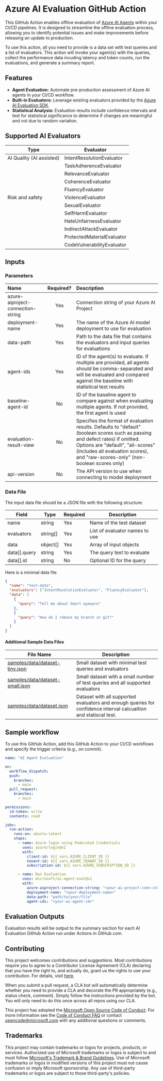 # Azure AI Evaluation GitHub Action

This GitHub Action enables offline evaluation of [Azure AI Agents](https://learn.microsoft.com/en-us/azure/ai-services/agents/) within your CI/CD pipelines. It is designed to streamline the offline evaluation process, allowing you to identify potential issues and make improvements before releasing an update to production.

To use this action, all you need to provide is a data set with test queries and a list of evaluators. This action will invoke your agent(s) with the queries, collect the performance data incuding latency and token counts, run the evaluations, and generate a summary report.

## Features

- **Agent Evaluation:** Automate pre-production assessment of Azure AI agents in your CI/CD workflow.
- **Built-in Evaluators:** Leverage existing evaluators provided by the [Azure AI Evaluation SDK](https://learn.microsoft.com/en-us/azure/ai-studio/how-to/develop/evaluate-sdk).
- **Statistical Analysis:** Evaluation results include confidence intervals and test for statistical significance to determine if changes are meaningful and not due to random variation.

## Supported AI Evaluators
| Type | Evaluator |
|-|-|
| AI Quality (AI assisted) | IntentResolutionEvaluator |
|| TaskAdherenceEvaluator |
||RelevanceEvaluator |
||CoherenceEvaluator |
||FluencyEvaluator |
| Risk and safety | ViolenceEvaluator |
|| SexualEvaluator |
|| SelfHarmEvaluator |
|| HateUnfairnessEvaluator |
|| IndirectAttackEvaluator |
|| ProtectedMaterialEvaluator |
|| CodeVulnerabilityEvaluator |

## Inputs

### Parameters
| Name | Required? | Description |
| :--- | :---: | :--- |
| azure-aiproject-connection-string | Yes | Connection string of your Azure AI Project |
| deployment-name | Yes | The name of the Azure AI model deployment to use for evaluation |
| data-path | Yes | Path to the data file that contains the evaluators and input queries for evaluations |
| agent-ids | Yes | ID of the agent(s) to evaluate. If multiple are provided, all agents should be comma-separated and will be evaluated and compared against the baseline with statistical test results |
| baseline-agent-id | No | ID of the baseline agent to compare against when evaluating multiple agents. If not provided, the first agent is used |
| evaluation-result-view | No | Specifies the format of evaluation results. Defaults to "default" (boolean scores such as passing and defect rates) if omitted. Options are "default", "all-scores" (includes all evaluation scores), and "raw-scores-only" (non-boolean scores only)|
| api-version | No | The API version to use when connecting to model deployment |

### Data File

The input data file should be a JSON file with the following structure:

| Field | Type | Required | Description |
|-------|------|----------|-------------|
| name | string | Yes | Name of the test dataset |
| evaluators | string[] | Yes | List of evaluator names to use |
| data | object[] | Yes | Array of input objects |
| data[].query | string | Yes | The query text to evaluate |
| data[].id | string | No | Optional ID for the query |

Here is a minimal data file

```JSON
{
  "name": "test-data",
  "evaluators": ["IntentResolutionEvaluator", "FluencyEvaluator"],
  "data": [
    {
      "query": "Tell me about Smart eyeware"
    },
    {
      "query": "How do I rebase my branch in git?"
    }
  ]
}
```

#### Additional Sample Data Files

| File Name | Description |
|-----------|-------------|
| [samples/data/dataset-tiny.json](samples/data/dataset-tiny.json) | Small dataset with minimal test queries and evaluators |
| [samples/data/dataset-small.json](samples/data/dataset-small.json) | Small dataset with a small number of test queries and all supported evaluators |
| [samples/data/dataset.json](samples/data/dataset.json) | Dataset with all supported evaluators and enough queries for confidence interval calcualtion and statiscal test.  |

## Sample workflow

To use this GitHub Action, add this GitHub Action to your CI/CD workflows and specify the trigger criteria (e.g., on commit).

```yaml
name: "AI Agent Evaluation"

on:
  workflow_dispatch:
  push:
    branches:
      - main
  pull_request:
    branches:
      - main

permissions:
  id-token: write
  contents: read

jobs:
  run-action:
    runs-on: ubuntu-latest
    steps:
      - name: Azure login using Federated Credentials
        uses: azure/login@v2
        with:
          client-id: ${{ vars.AZURE_CLIENT_ID }}
          tenant-id: ${{ vars.AZURE_TENANT_ID }}
          subscription-id: ${{ vars.AZURE_SUBSCRIPTION_ID }}

      - name: Run Evaluation
        uses: microsoft/ai-agent-eval@v1
        with:
          azure-aiproject-connection-string: "<your-ai-project-conn-str>"
          deployment-name: "<your-deployment-name>"
          data-path: "path/to/your/file"
          agent-ids: "<your-ai-agent-id>"
```

## Evaluation Outputs

Evaluation results will be output to the summary section for each AI Evaluation GitHub Action run under Actions in GitHub.com.

## Contributing

This project welcomes contributions and suggestions. Most contributions require you to agree to a
Contributor License Agreement (CLA) declaring that you have the right to, and actually do, grant us
the rights to use your contribution. For details, visit [here](https://cla.opensource.microsoft.com).

When you submit a pull request, a CLA bot will automatically determine whether you need to provide
a CLA and decorate the PR appropriately (e.g., status check, comment). Simply follow the instructions
provided by the bot. You will only need to do this once across all repos using our CLA.

This project has adopted the [Microsoft Open Source Code of Conduct](https://opensource.microsoft.com/codeofconduct/).
For more information see the [Code of Conduct FAQ](https://opensource.microsoft.com/codeofconduct/faq/) or
contact [opencode@microsoft.com](mailto:opencode@microsoft.com) with any additional questions or comments.

## Trademarks

This project may contain trademarks or logos for projects, products, or services. Authorized use of Microsoft
trademarks or logos is subject to and must follow
[Microsoft's Trademark & Brand Guidelines](https://www.microsoft.com/en-us/legal/intellectualproperty/trademarks/usage/general).
Use of Microsoft trademarks or logos in modified versions of this project must not cause confusion or imply Microsoft sponsorship.
Any use of third-party trademarks or logos are subject to those third-party's policies.
